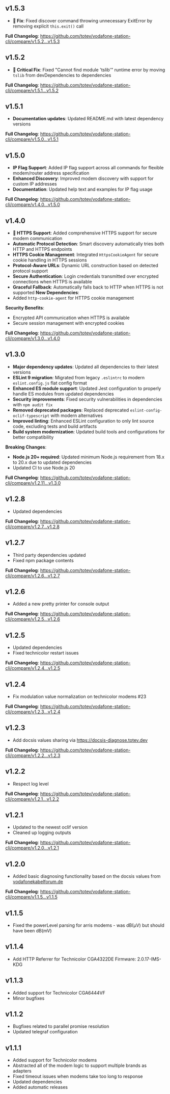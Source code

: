 v1.5.3
---
- **🔧 Fix**: Fixed discover command throwing unnecessary ExitError by removing explicit `this.exit()` call

**Full Changelog**: https://github.com/totev/vodafone-station-cli/compare/v1.5.2...v1.5.3


v1.5.2
---
- **🚨 Critical Fix**: Fixed "Cannot find module 'tslib'" runtime error by moving `tslib` from devDependencies to dependencies


**Full Changelog**: https://github.com/totev/vodafone-station-cli/compare/v1.5.1...v1.5.2

v1.5.1
---
- **Documentation updates**: Updated README.md with latest dependency versions  

**Full Changelog**: https://github.com/totev/vodafone-station-cli/compare/v1.5.0...v1.5.1

v1.5.0
---
- **IP Flag Support**: Added IP flag support across all commands for flexible modem/router address specification
- **Enhanced Discovery**: Improved modem discovery with support for custom IP addresses
- **Documentation**: Updated help text and examples for IP flag usage

**Full Changelog**: https://github.com/totev/vodafone-station-cli/compare/v1.4.0...v1.5.0

v1.4.0
---
- **🔐 HTTPS Support**: Added comprehensive HTTPS support for secure modem communication
- **Automatic Protocol Detection**: Smart discovery automatically tries both HTTP and HTTPS endpoints
- **HTTPS Cookie Management**: Integrated `HttpsCookieAgent` for secure cookie handling in HTTPS sessions
- **Protocol-Aware URLs**: Dynamic URL construction based on detected protocol support
- **Secure Authentication**: Login credentials transmitted over encrypted connections when HTTPS is available
- **Graceful Fallback**: Automatically falls back to HTTP when HTTPS is not supported
**New Dependencies**:
- Added `http-cookie-agent` for HTTPS cookie management

**Security Benefits**:
- Encrypted API communication when HTTPS is available
- Secure session management with encrypted cookies

**Full Changelog**: https://github.com/totev/vodafone-station-cli/compare/v1.3.0...v1.4.0

v1.3.0
---
- **Major dependency updates**: Updated all dependencies to their latest versions
- **ESLint 9 migration**: Migrated from legacy `.eslintrc` to modern `eslint.config.js` flat config format
- **Enhanced ES module support**: Updated Jest configuration to properly handle ES modules from updated dependencies
- **Security improvements**: Fixed security vulnerabilities in dependencies with `npm audit fix`
- **Removed deprecated packages**: Replaced deprecated `eslint-config-oclif-typescript` with modern alternatives
- **Improved linting**: Enhanced ESLint configuration to only lint source code, excluding tests and build artifacts
- **Build system modernization**: Updated build tools and configurations for better compatibility

**Breaking Changes**: 
- **Node.js 20+ required**: Updated minimum Node.js requirement from 18.x to 20.x due to updated dependencies
- Updated CI to use Node.js 20

**Full Changelog**: https://github.com/totev/vodafone-station-cli/compare/v1.2.11...v1.3.0

v1.2.8
---
- Updated dependencies

**Full Changelog**: https://github.com/totev/vodafone-station-cli/compare/v1.2.7...v1.2.8

v1.2.7
---
- Third party dependencies updated
- Fixed npm package contents

**Full Changelog**: https://github.com/totev/vodafone-station-cli/compare/v1.2.6...v1.2.7

v1.2.6
---
- Added a new pretty printer for console output

**Full Changelog**: https://github.com/totev/vodafone-station-cli/compare/v1.2.5...v1.2.6

v1.2.5
---
- Updated dependencies
- Fixed technicolor restart issues

**Full Changelog**: https://github.com/totev/vodafone-station-cli/compare/v1.2.4...v1.2.5

v1.2.4
---
- Fix modulation value normalization on technicolor modems #23

**Full Changelog**: https://github.com/totev/vodafone-station-cli/compare/v1.2.3...v1.2.4

v1.2.3
---
- Add docsis values sharing via https://docsis-diagnose.totev.dev

**Full Changelog**: https://github.com/totev/vodafone-station-cli/compare/v1.2.2...v1.2.3

v1.2.2
---
- Respect log level

**Full Changelog**: https://github.com/totev/vodafone-station-cli/compare/v1.2.1...v1.2.2

v1.2.1
---
- Updated to the newest oclif version
- Cleaned up logging outputs

**Full Changelog**: https://github.com/totev/vodafone-station-cli/compare/v1.2.0...v1.2.1

v1.2.0
---
- Added basic diagnosing functionality based on the docsis values from [vodafonekabelforum.de](https://www.vodafonekabelforum.de/viewtopic.php?t=32353)

**Full Changelog**: https://github.com/totev/vodafone-station-cli/compare/v1.1.5...v1.1.5

v1.1.5
---
- Fixed the powerLevel parsing for arris modems - was dB(μV) but should have been dB(mV)

v1.1.4
---
- Add HTTP Referrer for Technicolor CGA4322DE Firmware: 2.0.17-IMS-KDG

v1.1.3
---
- Added support for Technicolor CGA6444VF
- Minor bugfixes
 
v1.1.2
---
- Bugfixes related to parallel promise resolution
- Updated telegraf configuration

v1.1.1
---
- Added support for Technicolor modems
- Abstracted all of the modem logic to support multiple brands as adapters
- Fixed timeout issues when modems take too long to response
- Updated dependencies
- Added automatic releases
